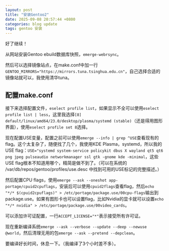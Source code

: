 ```yaml
---
layout: post
title: "安装Gentoo2"
date: 2025-09-08 20:57:44 +0800
categories: blog update
tags: gentoo 安装
---
```


好了继续！

从网站安装Gentoo ebuild数据库快照，`emerge-webrsync`。

然后可以选择镜像站点，在make.conf中加一行`GENTOO_MIRRORS="https://mirrors.tuna.tsinghua.edu.cn"`，自己选择合适的镜像站就可以，我使用清华tuna。

## 配置make.conf

接下来选择配置文件，`eselect profile list`，如果显示不全可以使用`eselect profile list | less`，这里我选择`[8] default/linux/amd64/23.0/desktop/plasma/systemd (stable)`（还是得用图形界面），使用`eselect profile set 8`选择。

现在配置USE变量，配置之前可以使用`emerge --info | grep ^USE`查看现有的flag。这个太复杂了，随便找了几个，我使用KDE Plasma，systemd，所以我的USE flag：`USE="systemd system-service policykit dbus X wayland qt5 qt6 png jpeg pulseaudio networkmanager ssl gtk -gnome kde -minimal`，这些USE flag根本不知道用哪个，精简是做不到了。（可以在系统的 /var/db/repos/gentoo/profiles/use.desc 中找到可用的USE标记的完整描述。）

然后配置CPU flags，使用`emerge --ask --oneshot app-portage/cpuid2cpuflags`，安装后可以使用`cpuid2flags`查看flag，然后`echo "*/* $(cpuid2cpuflags)" > /etc/portage/package.use/00cpu-flags`输出到package.use。如果有图形卡也可以设置flag，比如Nvidia的显卡就可以设置`echo "*/* nvidia" > /etc/portage/package.use/00video_cards`。

可以添加许可证配置，一行`ACCEPT_LICENSE="*"`表示接受所有许可证。

现在重新编译系统`emerge --ask --verbose --update --deep --newuse @world`，然后清理无用的包`emerge --ask --pretend --depclean`。

要编译好长时间，休息一下。（我编译了3个小时差不多）。
